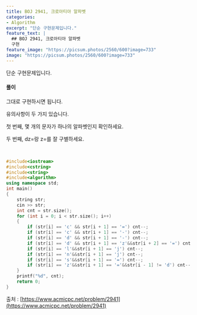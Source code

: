 ```yaml
---
title: BOJ 2941, 크로아티아 알파벳
categories:
- Algorithm
excerpt: "단순 구현문제입니다."
feature_text: |
  ## BOJ 2941, 크로아티아 알파벳
  구현
feature_image: "https://picsum.photos/2560/600?image=733"
image: "https://picsum.photos/2560/600?image=733"
---
```


단순 구현문제입니다.

<h4>풀이</h4> 
그대로 구현하시면 됩니다. 

유의사항이 두 가지 있습니다.

첫 번째, 몇 개의 문자가 하나의 알파벳인지 확인하세요.

두 번째, dz=랑 z=를 잘 구별하세요. 

​
```c++
#include<iostream>
#include<cstring>
#include<string>
#include<algorithm>
using namespace std;
int main()
{
	string str;
	cin >> str;
	int cnt = str.size();
	for (int i = 0; i < str.size(); i++)
	{
		if (str[i] == 'c' && str[i + 1] == '=') cnt--;
		if (str[i] == 'c' && str[i + 1] == '-') cnt--;
		if (str[i] == 'd' && str[i + 1] == '-') cnt--;
		if (str[i] == 'd' && str[i + 1] == 'z'&&str[i + 2] == '=') cnt -= 2;
		if (str[i] == 'l'&&str[i + 1] == 'j') cnt--;
		if (str[i] == 'n'&&str[i + 1] == 'j') cnt--;
		if (str[i] == 's'&&str[i + 1] == '=') cnt--;
		if (str[i] == 'z'&&str[i + 1] == '='&&str[i - 1] != 'd') cnt--;
	}
	printf("%d", cnt);
	return 0;
}
```

출처 : [https://www.acmicpc.net/problem/2941](https://www.acmicpc.net/problem/2941)
